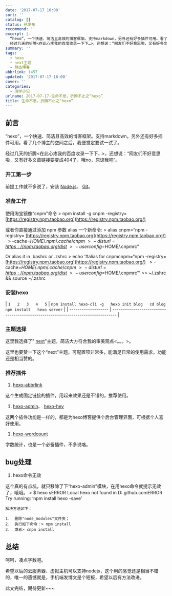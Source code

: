 ```yaml
---
date: '2017-07-17 16:00'
sort: ''
catalog: []
status: 已发布
recommend: ''
excerpt: |-
  “hexo”，一个快速、简洁且高效的博客框架。支持markdown，另外还有好多插件可用。看了几个博主的空间之后，我便觉定要试一试了。
  经过几天的折腾<在此心疼我的百度收录一下下…>，还想说：“网友们不好意思啦，又有好多文章链接要变成404了，哦no，原谅我吧”。
summary: ''
tags:
  - hexo
  - next主题
  - 静态博客
abbrlink: 1457
updated: '2017-07-17 16:00'
cover: ''
categories:
  - 清学小记
urlname: 2017-07-17-生命不息，折腾不止之“hexo”
title: 生命不息，折腾不止之“hexo”
---
```


## 前言


“hexo”，一个快速、简洁且高效的博客框架。支持markdown，另外还有好多插件可用。看了几个博主的空间之后，我便觉定要试一试了。


经过几天的折腾<在此心疼我的百度收录一下下…>，还想说：“网友们不好意思啦，又有好多文章链接要变成404了，哦no，原谅我吧”。


### 开工第一步


前提工作就不多说了，安装 [Node.js](http://nodejs.org/)、 [Git](http://git-scm.com/)。


### 准备工作


使用淘宝镜像“cnpm”命令 > npm install -g cnpm -registry= [https://registry.npm.taobao.org](https://registry.npm.taobao.org/)


或者你直接通过添加 npm 参数 alias 一个新命令: > alias cnpm=“npm -registry= [https://registry.npm.taobao.org](https://registry.npm.taobao.org/)   > -cache=_HOME_/._npm_/._cache_/_cnpm_  >  − _disturl_ = [_https_ : //_npm_._taobao_._org_/_dist_](_https_ : //_npm_._taobao_._org_/_dist_)  >  − _userconfig_=HOME/.cnpmrc”


Or alias it in .bashrc or .zshrc > echo ‘#alias for cnpmcnpm=“npm -registry= [https://registry.npm.taobao.org](https://registry.npm.taobao.org/)   > -cache=_HOME_/._npm_/._cache_/_cnpm_  >  − _disturl_ = [_https_ : //_npm_._taobao_._org_/_dist_](_https_ : //_npm_._taobao_._org_/_dist_)  >  − _userconfig_=HOME/.cnpmrc”’ >> ~/.zshrc && source ~/.zshrc


### 安装hexo


| `1  
2  
3  
4  
5` | `npm install hexo-cli -g  
hexo init blog  
cd blog  
npm install  
hexo server` |
| ------------------- | -------------------------------------------------------------------------------- |


### 主题选择


这里我选择了" [next](http://theme-next.iissnan.com/)"主题，简洁大方符合我的审美观点<。。。>。


这里也要赞一下这个“next”主题，可配置项非常多，能满足日常的使用需求，功能还是相当赞的。


### 推荐插件

1. [hexo-abbrlink](https://github.com/rozbo/hexo-abbrlink)

这个生成固定链接的插件，用起来效果还是不错的，推荐使用。

1. [hexo-admin](https://github.com/jaredly/hexo-admin)、 [hexo-hey](https://github.com/nihgwu/hexo-hey)

这两个插件功能是一样的，都是为hexo博客提供个后台管理界面，可根据个人喜好使用。

1. [hexo-wordcount](https://github.com/willin/hexo-wordcount)

字数统计，也是一个必备插件，不多说咯。


## bug处理

1. hexo命令无效

这个真的有点坑，就只移除了下“hexo-admin”模块，在用hexo命令就提示无效了，哦哦。 > $ hexo sERROR Local hexo not found in D:.github.comERROR Try running: ‘npm install hexo -save’


```text
解决方法如下：

1.  删除"node_modules"文件夹；
2.  执行如下命令：> npm install
3.  或者> cnpm install
```


## 总结


呵呵，凑点字数吧。


希望以后的云服务器、虚拟主机可以支持nodejs，这个用的感觉还是相当不错的，唯一的遗憾就是，手机端发博文是个短板，希望以后有方法改进。


此文完结，期待更新~~~

